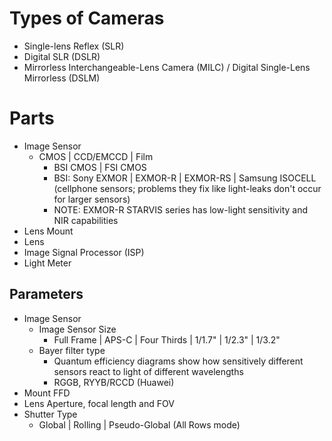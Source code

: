 # Types of Cameras
- Single-lens Reflex (SLR)
- Digital SLR (DSLR)
- Mirrorless Interchangeable-Lens Camera (MILC) / Digital Single-Lens Mirrorless (DSLM)

# Parts
- Image Sensor
	- CMOS | CCD/EMCCD | Film
		- BSI CMOS | FSI CMOS
		- BSI: Sony EXMOR | EXMOR-R | EXMOR-RS | Samsung ISOCELL (cellphone sensors; problems they fix like light-leaks don't occur for larger sensors)
		- NOTE: EXMOR-R STARVIS series has low-light sensitivity and NIR capabilities
- Lens Mount
- Lens
- Image Signal Processor (ISP)
- Light Meter

## Parameters
- Image Sensor
	- Image Sensor Size
		- Full Frame | APS-C | Four Thirds | 1/1.7" | 1/2.3" | 1/3.2"
	- Bayer filter type
		- Quantum efficiency diagrams show how sensitively different sensors react to light of different wavelengths
		- RGGB, RYYB/RCCD (Huawei)
- Mount FFD
- Lens Aperture, focal length and FOV
- Shutter Type
	- Global | Rolling | Pseudo-Global (All Rows mode)